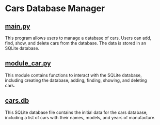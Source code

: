 # Cars Database Manager

## [main.py](./main.py)

This program allows users to manage a database of cars. Users can add, find, show, and delete cars from the database. The data is stored in an SQLite database.

## [module_car.py](./module_car.py)

This module contains functions to interact with the SQLite database, including creating the database, adding, finding, showing, and deleting cars.

## [cars.db](./cars.db)

This SQLite database file contains the initial data for the cars database, including a list of cars with their names, models, and years of manufacture.